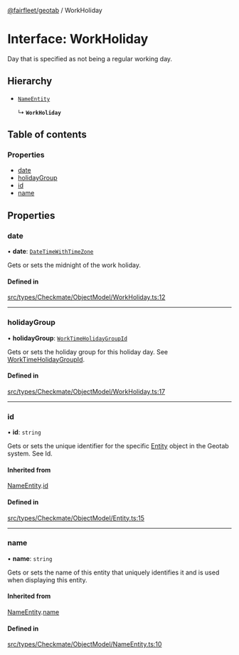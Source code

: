 [@fairfleet/geotab](../README.md) / WorkHoliday

# Interface: WorkHoliday

Day that is specified as not being a regular working day.

## Hierarchy

- [`NameEntity`](NameEntity.md)

  ↳ **`WorkHoliday`**

## Table of contents

### Properties

- [date](WorkHoliday.md#date)
- [holidayGroup](WorkHoliday.md#holidaygroup)
- [id](WorkHoliday.md#id)
- [name](WorkHoliday.md#name)

## Properties

### date

• **date**: [`DateTimeWithTimeZone`](DateTimeWithTimeZone.md)

Gets or sets the midnight of the work holiday.

#### Defined in

[src/types/Checkmate/ObjectModel/WorkHoliday.ts:12](https://github.com/fairfleet/geotab/blob/d57d931/src/types/Checkmate/ObjectModel/WorkHoliday.ts#L12)

___

### holidayGroup

• **holidayGroup**: [`WorkTimeHolidayGroupId`](WorkTimeHolidayGroupId.md)

Gets or sets the holiday group for this holiday day. See
 [WorkTimeHolidayGroupId](WorkTimeHolidayGroupId.md).

#### Defined in

[src/types/Checkmate/ObjectModel/WorkHoliday.ts:17](https://github.com/fairfleet/geotab/blob/d57d931/src/types/Checkmate/ObjectModel/WorkHoliday.ts#L17)

___

### id

• **id**: `string`

Gets or sets the unique identifier for the specific [Entity](Entity.md) object in the Geotab system. See Id.

#### Inherited from

[NameEntity](NameEntity.md).[id](NameEntity.md#id)

#### Defined in

[src/types/Checkmate/ObjectModel/Entity.ts:15](https://github.com/fairfleet/geotab/blob/d57d931/src/types/Checkmate/ObjectModel/Entity.ts#L15)

___

### name

• **name**: `string`

Gets or sets the name of this entity that uniquely identifies it and is used when displaying this entity.

#### Inherited from

[NameEntity](NameEntity.md).[name](NameEntity.md#name)

#### Defined in

[src/types/Checkmate/ObjectModel/NameEntity.ts:10](https://github.com/fairfleet/geotab/blob/d57d931/src/types/Checkmate/ObjectModel/NameEntity.ts#L10)
